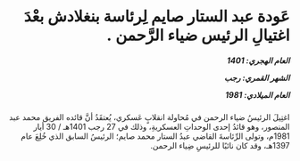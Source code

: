 <h1 dir="rtl">عَودة عبد الستار صايم لِرئاسة بنغلادش بعْدَ اغتيالِ الرئيس ضياء الرَّحمن .</h1>

<h5 dir="rtl">العام الهجري:  1401

الشهر القمري: رجب

العام الميلادي: 1981</h5>

<p dir="rtl">اغتِيلَ الرئيسُ ضياء الرحمن في مُحاولة انقلابٍ عَسكري، يُعتقَدُ أنَّ قائده الفريق محمد عبد المنصور، وهو قائدُ إحدى الوحداتِ العسكريةِ، وذلك في 27 رجب 1401هـ / 30 أيار 1981م، وتولى الرِّئاسةَ القاضي عبدُ الستار محمد صايم؛ الرئيسُ السابق الذي خُلِعَ عام 1397هـ، وقد كان نائبًا للرئيسِ ضِياء الرحمن.</p></br>
